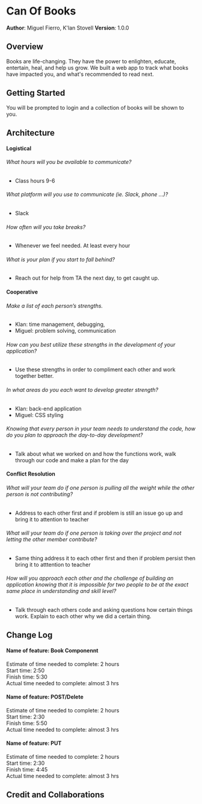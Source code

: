 # Can Of Books

**Author**: Miguel Fierro, K'lan Stovell
**Version**: 1.0.0 

## Overview
<!-- Provide a high level overview of what this application is and why you are building it, beyond the fact that it's an assignment for this class. (i.e. What's your problem domain?) -->


Books are life-changing. They have the power to enlighten, educate, entertain, heal, and help us grow. We built a web app to track what books have impacted you, and what's recommended to read next.

## Getting Started
<!-- What are the steps that a user must take in order to build this app on their own machine and get it running? -->
You will be prompted to login and a collection of books will be shown to you.

## Architecture
<!-- Provide a detailed description of the application design. What technologies (languages, libraries, etc) you're using, and any other relevant design information. -->

#### Logistical 
###### What hours will you be available to communicate?
- Class hours 9-6 
###### What platform will you use to communicate (ie. Slack, phone …)?
- Slack  
###### How often will you take breaks? 
- Whenever we feel needed. At least every hour 
###### What is your plan if you start to fall behind?  
- Reach out for help from TA the next day, to get caught up.  

#### Cooperative 

######  Make a list of each person’s strengths. <br>
- Klan: time management, debugging,  
- Miguel: problem solving, communication 
######  How can you best utilize these strengths in the development of your application?  <br>
- Use these strengths in order to compliment each other and work together better. 
######  In what areas do you each want to develop greater strength?  <br>
- Klan: back-end application <br>
- Miguel: CSS styling  
###### Knowing that every person in your team needs to understand the code, how do you plan to approach the day-to-day development? 
- Talk about what we worked on and how the functions work, walk through our code and make a plan for the day 

#### Conflict Resolution 
###### What will your team do if one person is pulling all the weight while the other person is not contributing? 
- Address to each other first and if problem is still an issue go up and bring it to attention to teacher 
###### What will your team do if one person is taking over the project and not letting the other member contribute? 
- Same thing address it to each other first and then if problem persist then bring it to atttention to teacher 
###### How will you approach each other and the challenge of building an application knowing that it is impossible for two people to be at the exact same place in understanding and skill level? 
- Talk through each others code and asking questions how certain things work. Explain to each other why we did a certain thing. 


## Change Log
<!-- Use this area to document the iterative changes made to your application as each feature is successfully implemented. Use time stamps. Here's an example:

01-01-2001 4:59pm - Application now has a fully-functional express server, with a GET route for the location resource. <br>
11/08/2021 5:30 pm - created login form and book component carousel. <br>
11/09/2021 5:51 pm - created buttons to add and delete books to library <br>
11/10/2021 4:50 pm - createad update form to change books and talk to database <br>

## Estimates
<!-- See below -->

#### Name of feature: Book Componennt <br>
Estimate of time needed to complete: 2 hours<br>
Start time: 2:50 <br>
Finish time: 5:30 <br>
Actual time needed to complete: almost 3 hrs <br>
#### Name of feature: POST/Delete <br>
Estimate of time needed to complete: 2 hours<br>
Start time: 2:30 <br>
Finish time: 5:50 <br>
Actual time needed to complete: almost 3 hrs <br>
#### Name of feature: PUT <br>
Estimate of time needed to complete: 2 hours<br>
Start time: 2:30 <br>
Finish time: 4:45 <br>
Actual time needed to complete: almost 3 hrs <br>


## Credit and Collaborations
<!-- Give credit (and a link) to other people or resources that helped you build this application. -->


